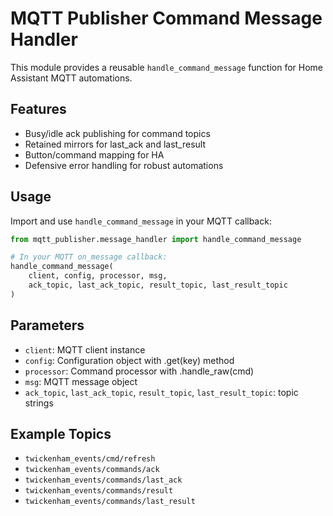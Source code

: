 # MQTT Publisher Command Message Handler

This module provides a reusable `handle_command_message` function for Home Assistant MQTT automations.

## Features
- Busy/idle ack publishing for command topics
- Retained mirrors for last_ack and last_result
- Button/command mapping for HA
- Defensive error handling for robust automations

## Usage
Import and use `handle_command_message` in your MQTT callback:

```python
from mqtt_publisher.message_handler import handle_command_message

# In your MQTT on_message callback:
handle_command_message(
    client, config, processor, msg,
    ack_topic, last_ack_topic, result_topic, last_result_topic
)
```

## Parameters
- `client`: MQTT client instance
- `config`: Configuration object with .get(key) method
- `processor`: Command processor with .handle_raw(cmd)
- `msg`: MQTT message object
- `ack_topic`, `last_ack_topic`, `result_topic`, `last_result_topic`: topic strings

## Example Topics
- `twickenham_events/cmd/refresh`
- `twickenham_events/commands/ack`
- `twickenham_events/commands/last_ack`
- `twickenham_events/commands/result`
- `twickenham_events/commands/last_result`
